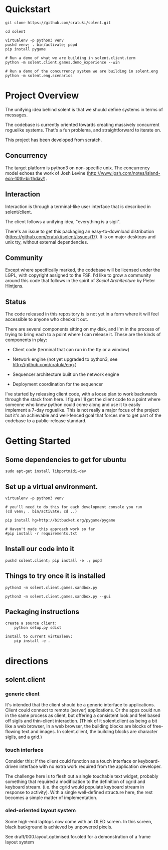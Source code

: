 # Quickstart

```
git clone https://github.com/cratuki/solent.git

cd solent

virtualenv -p python3 venv
pushd venv; . bin/activate; popd
pip install pygame

# Run a demo of what we are building in solent.client.term
python -m solent.client.games.demo_experience --win

# Run a demo of the concurrency system we are building in solent.eng
python -m solent.eng.scenarios
```

# Project Overview

The unifying idea behind solent is that we should define systems in terms of
messages.

The codebase is currently oriented towards creating massively concurrent
roguelike systems. That's a fun problema, and straightforward to iterate on.

This project has been developed from scratch.

## Concurrency

The target platform is python3
on non-specific unix. The concurrency model echoes the work of Josh Levine
(http://www.josh.com/notes/island-ecn-10th-birthday/).

## Interaction

Interaction is through a terminal-like user interface that is described in
solent/client.

The client follows a unifying idea, "everything is a sigil".

There's an issue to get this packaging an easy-to-download distribution
(https://github.com/cratuki/solent/issues/17). It is on major desktops and
unix tty, without external dependencies.

## Community

Except where specifically marked, the codebase will be licensed under the
LGPL, with copyright assigned to the FSF. I'd like to grow a community around
this code that follows in the spirit of _Social Architecture_ by Pieter
Hintjens.

## Status

The code released in this repository is is not yet in a form where it will
feel accessible to anyone who checks it out.

There are several components sitting on my disk, and I'm in the process of
trying to bring each to a point where I can release it. These are the kinds of
components in play:

* Client code (terminal that can run in the tty or a window)

* Network engine (not yet upgraded to python3, see http://github.com/cratuki/eng.)

* Sequencer architecture built on the network engine

* Deployment coordination for the sequencer

I've started by releasing client code, with a loose plan to work backwards
through the stack from here. I figure I'll get the client code to a point
where someone who knew python could come along and use it to easily implement
a 7-day roguelike. This is not really a major focus of the project but it's an
achievable and well-fenced goal that forces me to get part of the codebase to
a public-release standard.

# Getting Started

## Some dependencies to get for ubuntu

````
sudo apt-get install libportmidi-dev
````


## Set up a virtual environment.

````
virtualenv -p python3 venv

# you'll need to do this for each development console you run
(cd venv; . bin/activate; cd ..)

pip install hg+http://bitbucket.org/pygame/pygame

# Haven't made this approach work so far
#pip install -r requirements.txt
````


## Install our code into it

````
pushd solent.client; pip install -e .; popd
````


## Things to try once it is installed

````
python3 -m solent.client.games.sandbox.py

python3 -m solent.client.games.sandbox.py --gui
````


## Packaging instructions

````
create a source client:
    python setup.py sdist

install to current virtualenv:
    pip install -e .
````

# directions

## solent.client

### generic client

It's intended that the client should be a generic interface to applications.
Client could connect to remote (server) applications. Or the apps could run in
the same process as client, but offering a consistent look and feel based off
sigils and thin-client interaction. (Think of it solent.client as being a bit
like a web browser, In a web browser, the building blocks are blocks of
free-flowing text and images. In solent.client, the building blocks are
character sigils, and a grid.)

### touch interface

Consider this: if the client could function as a touch interface or
keyboard-driven interface with no extra work required from the application
developer.

The challenge here is to flesh out a single touchable text widget, probably
something that required a modification to the definition of cgrid and keyboard
stream. (i.e. the cgrid would populate keyboard stream in response to
activity). With a single well-defined structure here, the rest becomes a
simple matter of implementation.

### oled-oriented layout system

Some high-end laptops now come with an OLED screen. In this screen, black
background is achieved by unpowered pixels.

See draft/000.layout.optimised.for.oled for a demonstration of a frame
layout system



